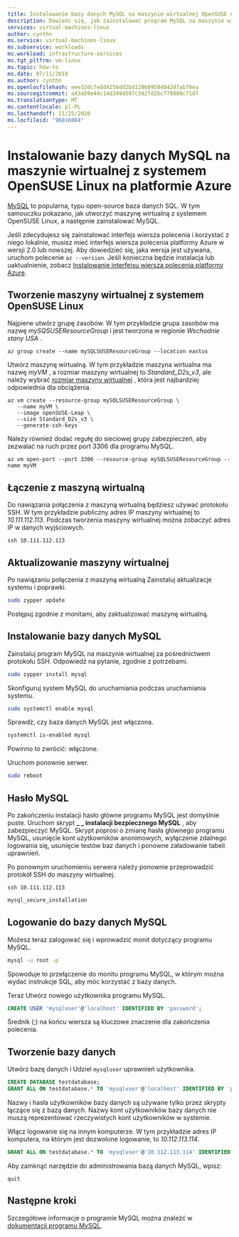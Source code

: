 ```yaml
---
title: Instalowanie bazy danych MySQL na maszynie wirtualnej OpenSUSE na platformie Azure
description: Dowiedz się, jak zainstalować program MySQL na maszynie wirtualnej z systemem OpenSUSE Linux na platformie Azure.
services: virtual-machines-linux
author: cynthn
ms.service: virtual-machines-linux
ms.subservice: workloads
ms.workload: infrastructure-services
ms.tgt_pltfrm: vm-linux
ms.topic: how-to
ms.date: 07/11/2018
ms.author: cynthn
ms.openlocfilehash: eee32dc7edd4256dd2bd120609504042d7ab78ea
ms.sourcegitcommit: a43a59e44c14d349d597c3d2fd2bc779989c71d7
ms.translationtype: MT
ms.contentlocale: pl-PL
ms.lasthandoff: 11/25/2020
ms.locfileid: "96016084"
---
```

# <a name="install-mysql-on-a-virtual-machine-running-opensuse-linux-in-azure"></a>Instalowanie bazy danych MySQL na maszynie wirtualnej z systemem OpenSUSE Linux na platformie Azure

[MySQL](https://www.mysql.com) to popularna, typu open-source baza danych SQL. W tym samouczku pokazano, jak utworzyć maszynę wirtualną z systemem OpenSUSE Linux, a następnie zainstalować MySQL.


Jeśli zdecydujesz się zainstalować interfejs wiersza polecenia i korzystać z niego lokalnie, musisz mieć interfejs wiersza polecenia platformy Azure w wersji 2.0 lub nowszej. Aby dowiedzieć się, jaka wersja jest używana, uruchom polecenie `az --version`. Jeśli konieczna będzie instalacja lub uaktualnienie, zobacz [Instalowanie interfejsu wiersza polecenia platformy Azure]( /cli/azure/install-azure-cli).

## <a name="create-a-virtual-machine-running-opensuse-linux"></a>Tworzenie maszyny wirtualnej z systemem OpenSUSE Linux

Najpierw utwórz grupę zasobów. W tym przykładzie grupa zasobów ma nazwę *mySQSUSEResourceGroup* i jest tworzona w regionie *Wschodnie stany USA* .

```azurecli-interactive
az group create --name mySQLSUSEResourceGroup --location eastus
```

Utwórz maszynę wirtualną. W tym przykładzie maszyna wirtualna ma nazwę *myVM* , a rozmiar maszyny wirtualnej to *Standard_D2s_v3*, ale należy wybrać [rozmiar maszyny wirtualnej](../sizes.md) , która jest najbardziej odpowiednia dla obciążenia.

```azurecli-interactive
az vm create --resource-group mySQLSUSEResourceGroup \
   --name myVM \
   --image openSUSE-Leap \
   --size Standard_D2s_v3 \
   --generate-ssh-keys
```

Należy również dodać regułę do sieciowej grupy zabezpieczeń, aby zezwalać na ruch przez port 3306 dla programu MySQL.

```azurecli-interactive
az vm open-port --port 3306 --resource-group mySQLSUSEResourceGroup --name myVM
```

## <a name="connect-to-the-vm"></a>Łączenie z maszyną wirtualną

Do nawiązania połączenia z maszyną wirtualną będziesz używać protokołu SSH. W tym przykładzie publiczny adres IP maszyny wirtualnej to *10.111.112.113*. Podczas tworzenia maszyny wirtualnej można zobaczyć adres IP w danych wyjściowych.

```azurecli-interactive  
ssh 10.111.112.113
```

 
## <a name="update-the-vm"></a>Aktualizowanie maszyny wirtualnej
 
Po nawiązaniu połączenia z maszyną wirtualną Zainstaluj aktualizacje systemu i poprawki. 
   
```bash
sudo zypper update
```

Postępuj zgodnie z monitami, aby zaktualizować maszynę wirtualną.

## <a name="install-mysql"></a>Instalowanie bazy danych MySQL 


Zainstaluj program MySQL na maszynie wirtualnej za pośrednictwem protokołu SSH. Odpowiedź na pytanie, zgodnie z potrzebami.

```bash
sudo zypper install mysql
```
 
Skonfiguruj system MySQL do uruchamiania podczas uruchamiania systemu. 

```bash
sudo systemctl enable mysql
```
Sprawdź, czy baza danych MySQL jest włączona.

```bash
systemctl is-enabled mysql
```

Powinno to zwrócić: włączone.

Uruchom ponownie serwer.

```bash
sudo reboot
```


## <a name="mysql-password"></a>Hasło MySQL

Po zakończeniu instalacji hasło główne programu MySQL jest domyślnie puste. Uruchom skrypt **\_ \_ instalacji bezpiecznego MySQL** , aby zabezpieczyć MySQL. Skrypt poprosi o zmianę hasła głównego programu MySQL, usunięcie kont użytkowników anonimowych, wyłączenie zdalnego logowania się, usunięcie testów baz danych i ponowne załadowanie tabeli uprawnień. 

Po ponownym uruchomieniu serwera należy ponownie przeprowadzić protokół SSH do maszyny wirtualnej.

```azurecli-interactive  
ssh 10.111.112.113
```



```bash
mysql_secure_installation
```

## <a name="sign-in-to-mysql"></a>Logowanie do bazy danych MySQL

Możesz teraz zalogować się i wprowadzić monit dotyczący programu MySQL.

```bash  
mysql -u root -p
```
Spowoduje to przełączenie do monitu programu MySQL, w którym można wydać instrukcje SQL, aby móc korzystać z bazy danych.

Teraz Utwórz nowego użytkownika programu MySQL.

```sql
CREATE USER 'mysqluser'@'localhost' IDENTIFIED BY 'password';
```
   
Średnik (;) na końcu wiersza są kluczowe znaczenie dla zakończenia polecenia.


## <a name="create-a-database"></a>Tworzenie bazy danych


Utwórz bazę danych i Udziel `mysqluser` uprawnień użytkownika.

```sql
CREATE DATABASE testdatabase;
GRANT ALL ON testdatabase.* TO 'mysqluser'@'localhost' IDENTIFIED BY 'password';
```
   
Nazwy i hasła użytkowników bazy danych są używane tylko przez skrypty łączące się z bazą danych.  Nazwy kont użytkowników bazy danych nie muszą reprezentować rzeczywistych kont użytkowników w systemie.

Włącz logowanie się na innym komputerze. W tym przykładzie adres IP komputera, na którym jest dozwolone logowanie, to *10.112.113.114*.

```sql
GRANT ALL ON testdatabase.* TO 'mysqluser'@'10.112.113.114' IDENTIFIED BY 'password';
```
   
Aby zamknąć narzędzie do administrowania bazą danych MySQL, wpisz:

```    
quit
```


## <a name="next-steps"></a>Następne kroki
Szczegółowe informacje o programie MySQL można znaleźć w [dokumentacji programu MySQL](https://dev.mysql.com/doc).
